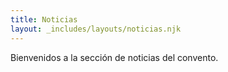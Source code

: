 ```yaml
---
title: Noticias
layout: _includes/layouts/noticias.njk
---
```


Bienvenidos a la sección de noticias del convento.
